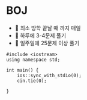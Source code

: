 
 # BOJ 


- 📌 최소 방학 끝날 때 까지 매일
- 📌 하루에 3-4문제 풀기
- 📌 일주일에 25문제 이상 풀기
```
#include <iostream>
using namespace std;

int main() {
    ios::sync_with_stdio(0);
    cin.tie(0);
   
}
```
